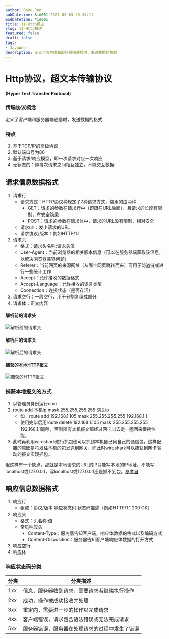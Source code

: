 ```yaml
---
author: Boyu Ren
pubDatetime: &id001 2021-03-03 20:34:11
modDatetime: *id001
title: 11-Http概述
slug: 11-Http概述
featured: false
draft: false
tags:
- JavaWeb
description: 定义了客户端和服务器端通信时，发送数据的格式
---
```


# Http协议，超文本传输协议
#### (Hyper Text Transfer Protocol)


### 传输协议概念
定义了客户端和服务器端通信时，发送数据的格式

### 特点
1. 基于TCP/IP的高级协议
2. 默认端口号为80
3. 基于请求/响应模型，即一次请求对应一次响应
4. 无状态的：即每次请求之间相互独立，不能交互数据


## 请求信息数据格式
1. 请求行
    - 请求方式：HTTP协议种规定了7种请求方式，常用的由两种
        - GET：请求的参数在请求行中（即跟在URL后面），且请求的长度有限制，有安全隐患
        - POST：请求的参数在请求体中，请求的URL没有限制，相对安全
    - 请求url：发出请求的URL
    - 请求协议/版本：例如HTTP/1.1
2. 请求头
    - 格式：请求头名称:请求头值
    - User-Agent：当前浏览器的相关版本信息（可以在服务器端获取该信息，以解决浏览器兼容问题）
    - Referer：当前网页的来源网址（从哪个网页跳转而来）可用于防盗链或进行一些统计工作
    - Accept：允许接收的数据格式
    - Accept-Language：允许接收的语言类型 
    - Coonection：连接状态（是否存活）
3. 请求空行：一段空行，用于分割各组成部分
4. 请求体：正文内容

#### 解析前的请求头

![解析前的请求头](https://ywrbyimg.oss-cn-chengdu.aliyuncs.com/img/%E8%A7%A3%E6%9E%90%E5%89%8D%E7%9A%84%E8%AF%B7%E6%B1%82%E5%A4%B4.jpg)

#### 解析后的请求头

![解析后的请求头](https://ywrbyimg.oss-cn-chengdu.aliyuncs.com/img/%E8%A7%A3%E6%9E%90%E5%90%8E%E7%9A%84%E8%AF%B7%E6%B1%82%E5%A4%B4.jpg)

#### 捕获的本地HTTP报文


![捕获的HTTP报文](https://ywrbyimg.oss-cn-chengdu.aliyuncs.com/img/%E6%8D%95%E8%8E%B7%E7%9A%84HTTP%E6%8A%A5%E6%96%87.jpg)

### 捕获本地报文的方式

1. 以管理员身份运行cmd
2. route add 本机ip mask 255.255.255.255 网关ip
    - 如：route add 192.168.1.105 mask 255.255.255.255 192.168.1.1
    - 使用完毕后用route delete 192.168.1.105 mask 255.255.255.255 192.168.1.1删除，否则所有本机报文都经过网卡出去走一圈回来很耗性能。
3. 此时再利用wireshark进行抓包便可以抓到本机自己同自己的通信包，这样配置的原因是将发往本机的包发送到网关，而此时wireshark可以捕获到网卡驱动的报文实现抓包。

但这样有一个缺点，那就是本地请求的URL的IP只能写本地的IP地址，不能写localhost或127.0.0.1，写localhost或127.0.0.1还是抓不到包。[参考自](https://www.cnblogs.com/lvdongjie/p/6110183.html)


## 响应信息数据格式

1. 响应行
    - 组成：协议/版本 响应状态码  状态码描述（例如HTTP/1.1 200 OK）
2. 响应头
    - 格式：头名称:值
    - 常见响应头
        - Content-Type：服务器告知客户端，响应体数据的格式以及编码方式
        - Content-Disposition：服务器告知客户端响应体数据的打开方式
3. 响应空行
4. 响应体


### 响应状态码分类
分类|	分类描述
---|---
1xx	|信息，服务器收到请求，需要请求者继续执行操作
2xx	|成功，操作被成功接收并处理
3xx	|重定向，需要进一步的操作以完成请求
4xx	|客户端错误，请求包含语法错误或无法完成请求
5xx	|服务器错误，服务器在处理请求的过程中发生了错误